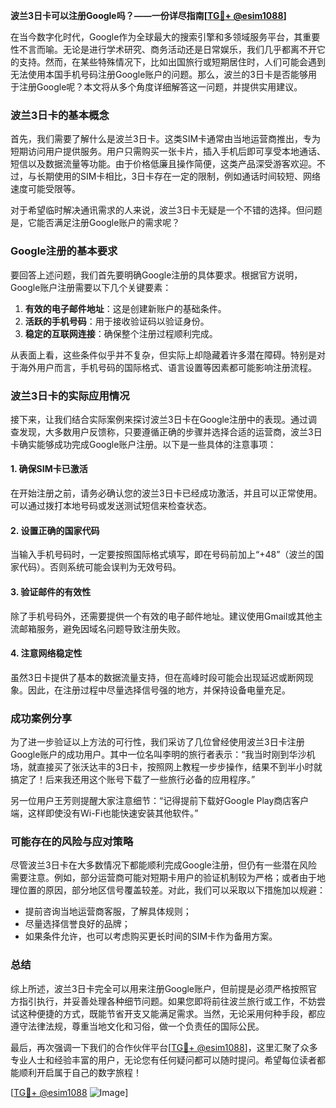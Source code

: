 **波兰3日卡可以注册Google吗？——一份详尽指南[[TG💪+ @esim1088](https://t.me/s/esim1088)]**

在当今数字化时代，Google作为全球最大的搜索引擎和多领域服务平台，其重要性不言而喻。无论是进行学术研究、商务活动还是日常娱乐，我们几乎都离不开它的支持。然而，在某些特殊情况下，比如出国旅行或短期居住时，人们可能会遇到无法使用本国手机号码注册Google账户的问题。那么，波兰的3日卡是否能够用于注册Google呢？本文将从多个角度详细解答这一问题，并提供实用建议。

### 波兰3日卡的基本概念

首先，我们需要了解什么是波兰3日卡。这类SIM卡通常由当地运营商推出，专为短期访问用户提供服务。用户只需购买一张卡片，插入手机后即可享受本地通话、短信以及数据流量等功能。由于价格低廉且操作简便，这类产品深受游客欢迎。不过，与长期使用的SIM卡相比，3日卡存在一定的限制，例如通话时间较短、网络速度可能受限等。

对于希望临时解决通讯需求的人来说，波兰3日卡无疑是一个不错的选择。但问题是，它能否满足注册Google账户的需求呢？

### Google注册的基本要求

要回答上述问题，我们首先要明确Google注册的具体要求。根据官方说明，Google账户注册需要以下几个关键要素：

1. **有效的电子邮件地址**：这是创建新账户的基础条件。
2. **活跃的手机号码**：用于接收验证码以验证身份。
3. **稳定的互联网连接**：确保整个注册过程顺利完成。

从表面上看，这些条件似乎并不复杂，但实际上却隐藏着许多潜在障碍。特别是对于海外用户而言，手机号码的国际格式、语言设置等因素都可能影响注册流程。

### 波兰3日卡的实际应用情况

接下来，让我们结合实际案例来探讨波兰3日卡在Google注册中的表现。通过调查发现，大多数用户反馈称，只要遵循正确的步骤并选择合适的运营商，波兰3日卡确实能够成功完成Google账户注册。以下是一些具体的注意事项：

#### 1. 确保SIM卡已激活
在开始注册之前，请务必确认您的波兰3日卡已经成功激活，并且可以正常使用。可以通过拨打本地号码或发送测试短信来检查状态。

#### 2. 设置正确的国家代码
当输入手机号码时，一定要按照国际格式填写，即在号码前加上“+48”（波兰的国家代码）。否则系统可能会误判为无效号码。

#### 3. 验证邮件的有效性
除了手机号码外，还需要提供一个有效的电子邮件地址。建议使用Gmail或其他主流邮箱服务，避免因域名问题导致注册失败。

#### 4. 注意网络稳定性
虽然3日卡提供了基本的数据流量支持，但在高峰时段可能会出现延迟或断网现象。因此，在注册过程中尽量选择信号强的地方，并保持设备电量充足。

### 成功案例分享

为了进一步验证以上方法的可行性，我们采访了几位曾经使用波兰3日卡注册Google账户的成功用户。其中一位名叫李明的旅行者表示：“我当时刚到华沙机场，就直接买了张沃达丰的3日卡，按照网上教程一步步操作，结果不到半小时就搞定了！后来我还用这个账号下载了一些旅行必备的应用程序。”

另一位用户王芳则提醒大家注意细节：“记得提前下载好Google Play商店客户端，这样即使没有Wi-Fi也能快速安装其他软件。”

### 可能存在的风险与应对策略

尽管波兰3日卡在大多数情况下都能顺利完成Google注册，但仍有一些潜在风险需要注意。例如，部分运营商可能对短期卡用户的验证机制较为严格；或者由于地理位置的原因，部分地区信号覆盖较差。对此，我们可以采取以下措施加以规避：

- 提前咨询当地运营商客服，了解具体规则；
- 尽量选择信誉良好的品牌；
- 如果条件允许，也可以考虑购买更长时间的SIM卡作为备用方案。

### 总结

综上所述，波兰3日卡完全可以用来注册Google账户，但前提是必须严格按照官方指引执行，并妥善处理各种细节问题。如果您即将前往波兰旅行或工作，不妨尝试这种便捷的方式，既能节省开支又能满足需求。当然，无论采用何种手段，都应遵守法律法规，尊重当地文化和习俗，做一个负责任的国际公民。

最后，再次强调一下我们的合作伙伴平台[[TG💪+ @esim1088](https://t.me/s/esim1088)]，这里汇聚了众多专业人士和经验丰富的用户，无论您有任何疑问都可以随时提问。希望每位读者都能顺利开启属于自己的数字旅程！

[[TG💪+ @esim1088](https://t.me/s/esim1088) ![Image](https://i.postimg.cc/4NQfJmqS/Snipaste-2025-05-13-00-14-12.png)]